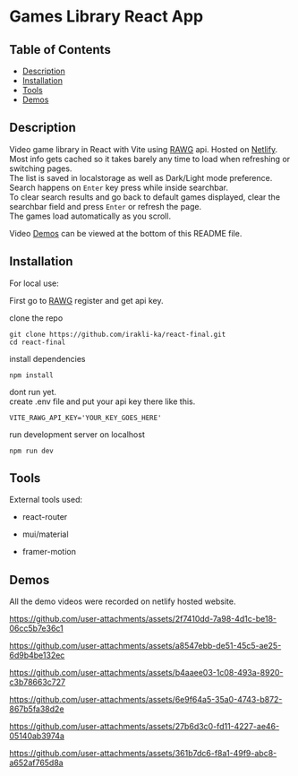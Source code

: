 # Games Library React App

## Table of Contents
- [Description](#description)
- [Installation](#installation)
- [Tools](#Tools)
- [Demos](#Demos)

## Description
Video game library in React with Vite using [RAWG](https://rawg.io/apidocs) api.   Hosted on [Netlify](https://react-final-gameslibrary.netlify.app/#/).  
Most info gets cached so it takes barely any time to load when refreshing or switching pages.  
The list is saved in localstorage as well as Dark/Light mode preference.   
Search happens on `Enter` key press while inside searchbar.  
To clear search results and go back to default games displayed, clear the searchbar field and press `Enter` or refresh the page.  
The games load automatically as you scroll.
  
Video [Demos](#Demos) can be viewed at the bottom of this README file.

## Installation

For local use:

First go to [RAWG](https://rawg.io/apidocs) register and get api key.  

clone the repo
```
git clone https://github.com/irakli-ka/react-final.git
cd react-final
```

install dependencies
```
npm install

```

dont run yet.   
create .env file and put your api key there like this.  
```
VITE_RAWG_API_KEY='YOUR_KEY_GOES_HERE'
```  
  
run development server on localhost
```
npm run dev
```

## Tools

External tools used:
  - react-router
  * mui/material
  + framer-motion


## Demos
All the demo videos were recorded on netlify hosted website.

https://github.com/user-attachments/assets/2f7410dd-7a98-4d1c-be18-06cc5b7e36c1

https://github.com/user-attachments/assets/a8547ebb-de51-45c5-ae25-6d9b4be132ec

https://github.com/user-attachments/assets/b4aaee03-1c08-493a-8920-c3b78663c727

https://github.com/user-attachments/assets/6e9f64a5-35a0-4743-b872-867b5fa38d2e

https://github.com/user-attachments/assets/27b6d3c0-fd11-4227-ae46-05140ab3974a

https://github.com/user-attachments/assets/361b7dc6-f8a1-49f9-abc8-a652af765d8a






